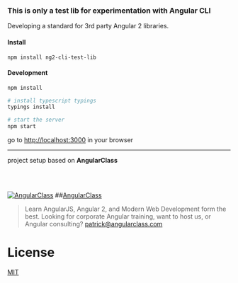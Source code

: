### This is only a test lib for experimentation with Angular CLI

Developing a standard for 3rd party Angular 2 libraries.

#### Install

```
npm install ng2-cli-test-lib
```

#### Development

```bash
npm install

# install typescript typings
typings install

# start the server
npm start 
```
go to [http://localhost:3000](http://localhost:3000) in your browser
  
___

project setup based on **AngularClass** 

<br><br>

[![AngularClass](https://cloud.githubusercontent.com/assets/1016365/9863770/cb0620fc-5af7-11e5-89df-d4b0b2cdfc43.png  "Angular Class")](https://angularclass.com)
##[AngularClass](https://angularclass.com)
> Learn AngularJS, Angular 2, and Modern Web Development form the best.
> Looking for corporate Angular training, want to host us, or Angular consulting? patrick@angularclass.com

# License
 [MIT](/LICENSE)
